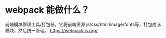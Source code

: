 # webpack 能做什么？

前端模块管理工具/打包器。它将前端资源 js/css/html/image/fonts等，打包成 js  模块，然后统一管理。
https://webpack.js.org/
